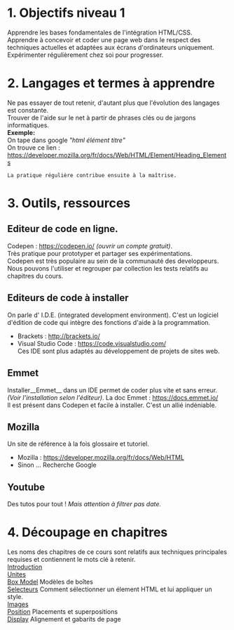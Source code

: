# 1. Objectifs niveau 1
Apprendre les bases fondamentales de l'intégration HTML/CSS.  
Apprendre à concevoir et coder une page web dans le respect des techniques actuelles et adaptées aux écrans d'ordinateurs uniquement.    
Expérimenter régulièrement chez soi pour progresser.

# 2. Langages et termes à apprendre   
Ne pas essayer de tout retenir, d'autant plus que l'évolution des langages est constante.  
Trouver de l'aide sur le net à partir de phrases clés ou de jargons informatiques.  
__Exemple:__   
On tape dans google _"html élément titre"_   
On trouve ce lien : https://developer.mozilla.org/fr/docs/Web/HTML/Element/Heading_Elements  

    La pratique régulière contribue ensuite à la maîtrise.
    
# 3. Outils, ressources
## Editeur de code en ligne.
Codepen : https://codepen.io/ _(ouvrir un compte gratuit)_.  
Très pratique pour prototyper et partager ses expérimentations.  
Codepen est très populaire au sein de la communauté des developpeurs.  
Nous pouvons l'utiliser et regrouper par collection les tests relatifs au chapitres du cours.
## Editeurs de code à installer
On parle d' I.D.E. (integrated development environment). C'est un logiciel d'édition de code qui intègre des fonctions d'aide à la programmation.
* Brackets : http://brackets.io/
* Visual Studio Code : https://code.visualstudio.com/  
Ces IDE sont plus adaptés au développement de projets de sites web.
## Emmet 
Installer__Emmet__ dans un IDE permet de coder plus vite et sans erreur. _(Voir l'installation selon l'éditeur)_.
La doc Emmet : https://docs.emmet.io/  
Il est présent dans Codepen et facile à installer. C'est un allié indéniable.  

## Mozilla
Un site de référence à la fois glossaire et tutoriel.  
* Mozilla :  https://developer.mozilla.org/fr/docs/Web/HTML
* Sinon ... Recherche Google

## Youtube
Des tutos pour tout !  _Mais attention à filtrer pas date._

# 4. Découpage en chapitres
Les noms des chapitres de ce cours sont relatifs aux techniques principales requises et contiennent le mots clé à retenir.  
[Introduction](https://github.com/seasgit/html-css/wiki/A-Introduction)   
[Unites](https://github.com/seasgit/html-css/wiki/B-unites)   
[Box Model](https://github.com/seasgit/html-css/wiki/C-box-model) Modèles de boîtes  
[Selecteurs](https://github.com/seasgit/html-css/wiki/D-selecteurs) Comment sélectionner un élement HTML et lui appliquer un style.  
[Images](https://github.com/seasgit/html-css/wiki/E-image)  
[Position](https://github.com/seasgit/html-css/wiki/G-positions) Placements et superpositions  
[Display](https://github.com/seasgit/html-css/wiki/F-display) Alignement et gabarits de page

